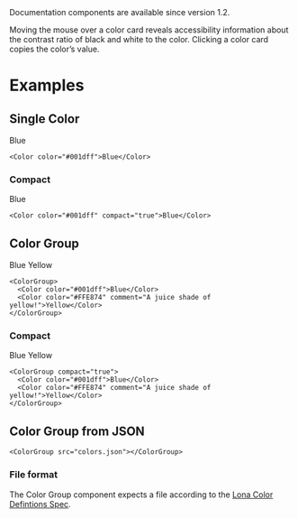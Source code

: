 <Banner title="Version Feature">
  Documentation components are available since version 1.2.
</Banner>

Moving the mouse over a color card reveals accessibility information about the contrast ratio of black and white to the color. Clicking a color card copies the color’s value.

# Examples

## Single Color

<Color color="#001dff">Blue</Color>

```
<Color color="#001dff">Blue</Color>
```

### Compact

<Color color="#001dff" compact="true">Blue</Color>

```
<Color color="#001dff" compact="true">Blue</Color>
```

## Color Group

<ColorGroup>
  <Color color="#001dff">Blue</Color>
  <Color color="#FFE874" comment="A juice shade of yellow!">Yellow</Color>
</ColorGroup>

```
<ColorGroup>
  <Color color="#001dff">Blue</Color>
  <Color color="#FFE874" comment="A juice shade of yellow!">Yellow</Color>
</ColorGroup>
```

### Compact

<ColorGroup compact="true">
  <Color color="#001dff">Blue</Color>
  <Color color="#FFE874">Yellow</Color>
</ColorGroup>

```
<ColorGroup compact="true">
  <Color color="#001dff">Blue</Color>
  <Color color="#FFE874" comment="A juice shade of yellow!">Yellow</Color>
</ColorGroup>
```

## Color Group from JSON

<ColorGroup src="colors.json"></ColorGroup>

```
<ColorGroup src="colors.json"></ColorGroup>
```

### File format

The Color Group component expects a file according to the [Lona Color Defintions Spec](https://github.com/airbnb/Lona/blob/master/docs/file-formats/colors.md).

<CodeBlock title="colors.json" src="colors.json"></CodeBlock>
